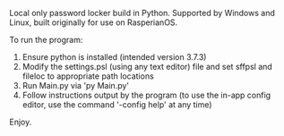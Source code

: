 Local only password locker build in Python. Supported by Windows and Linux, built originally for use on RasperianOS.

To run the program:
1. Ensure python is installed (intended version 3.7.3)
2. Modify the settings.psl (using any text editor) file and set sffpsl and fileloc to appropriate path locations
3. Run Main.py via 'py Main.py'
4. Follow instructions output by the program (to use the in-app config editor, use the command '-config help' at any time)

Enjoy.

